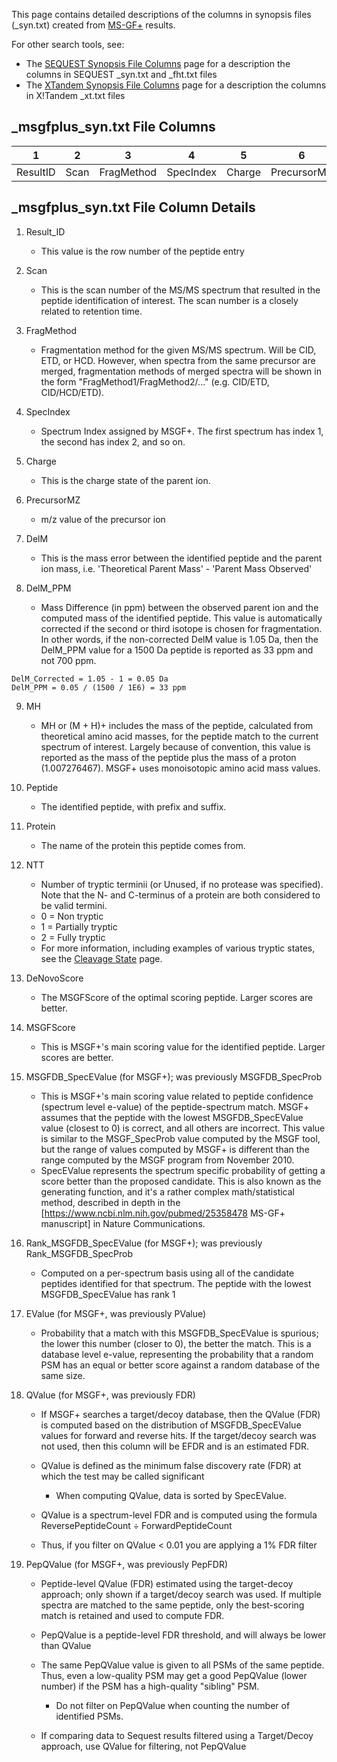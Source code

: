 This page contains detailed descriptions of the columns in synopsis files (_syn.txt)
created from [MS-GF+](https://github.com/MSGFPlus/msgfplus) results.

For other search tools, see:

* The [SEQUEST Synopsis File Columns](SynopsisFileColumns_SEQUEST.md) page for a description the columns in SEQUEST \_syn.txt and \_fht.txt files
* The [XTandem Synopsis File Columns](SynopsisFileColumns_XTandem.md) page for a description the columns in X!Tandem \_xt.txt files


## _msgfplus_syn.txt File Columns


| 1 | 2 | 3 | 4 | 5 | 6 | 7 | 8 | 9 | 10 | 11 | 12 | 13 | 14 | 15 | 16 | 17 | 18 | 19 | 20 |
|---|---|---|---|---|---|---|---|---|----|----|----|----|----|----|----|----|----|----|----|
| ResultID | Scan | FragMethod | SpecIndex | Charge | PrecursorMZ | DelM | DelM\_PPM | MH | Peptide | Protein | NTT | DeNovoScore | MSGFScore | MSGFDB\_SpecEValue | Rank\_MSGFDB\_SpecEValue | EValue | QValue | PepQValue | IsotopeError |


## _msgfplus_syn.txt File Column Details

1. Result_ID
    * This value is the row number of the peptide entry

2. Scan
    * This is the scan number of the MS/MS spectrum that resulted in the peptide identification of interest. The scan number is a closely related to retention time.

3. FragMethod
    * Fragmentation method for the given MS/MS spectrum. Will be CID, ETD, or HCD. However, when spectra from the same precursor are merged, fragmentation methods of merged spectra will be shown in the form "FragMethod1/FragMethod2/..." (e.g. CID/ETD, CID/HCD/ETD).

4. SpecIndex
    * Spectrum Index assigned by MSGF+. The first spectrum has index 1, the second has index 2, and so on.

5. Charge
    * This is the charge state of the parent ion.

6. PrecursorMZ
    * m/z value of the precursor ion

7. DelM
    * This is the mass error between the identified peptide and the parent ion mass, i.e. 'Theoretical Parent Mass' - 'Parent Mass Observed'

8. DelM_PPM
    * Mass Difference (in ppm) between the observed parent ion and the computed mass of the identified peptide. This value is automatically corrected if the second or third isotope is chosen for fragmentation. In other words, if the non-corrected DelM value is 1.05 Da, then the DelM_PPM value for a 1500 Da peptide is reported as 33 ppm and not 700 ppm.
```
DelM_Corrected = 1.05 - 1 = 0.05 Da
DelM_PPM = 0.05 / (1500 / 1E6) = 33 ppm
```

9. MH
    * MH or (M + H)+ includes the mass of the peptide, calculated from theoretical amino acid masses, for the peptide match to the current spectrum of interest. Largely because of convention, this value is reported as the mass of the peptide plus the mass of a proton (1.007276467). MSGF+ uses monoisotopic amino acid mass values.

10. Peptide
    * The identified peptide, with prefix and suffix.

11. Protein
    * The name of the protein this peptide comes from.

12. NTT
    * Number of tryptic terminii (or Unused, if no protease was specified). Note that the N- and C-terminus of a protein are both considered to be valid termini.
    * 0 = Non tryptic
    * 1 = Partially tryptic
    * 2 = Fully tryptic
    * For more information, including examples of various tryptic states, see the [Cleavage State](CleavageState.md) page.

13. DeNovoScore
    * The MSGFScore of the optimal scoring peptide.  Larger scores are better.

14. MSGFScore
    * This is MSGF+'s main scoring value for the identified peptide. Larger scores are better.

15. MSGFDB_SpecEValue (for MSGF+); was previously MSGFDB_SpecProb
    * This is MSGF+'s main scoring value related to peptide confidence (spectrum level e-value) of the peptide-spectrum match. MSGF+ assumes that the peptide with the lowest MSGFDB_SpecEValue value (closest to 0) is correct, and all others are incorrect. This value is similar to the MSGF_SpecProb value computed by the MSGF tool, but the range of values computed by MSGF+ is different than the range computed by the MSGF program from November 2010.
    * SpecEValue represents the spectrum specific probability of getting a score better than the proposed candidate. This is also known as the generating function, and it's a rather complex math/statistical method, described in depth in the [https://www.ncbi.nlm.nih.gov/pubmed/25358478 MS-GF+ manuscript] in Nature Communications.

16. Rank_MSGFDB_SpecEValue (for MSGF+); was previously Rank_MSGFDB_SpecProb
    * Computed on a per-spectrum basis using all of the candidate peptides identified for that spectrum. The peptide with the lowest MSGFDB_SpecEValue has rank 1

17. EValue (for MSGF+, was previously PValue)
    * Probability that a match with this MSGFDB_SpecEValue is spurious; the lower this number (closer to 0), the better the match. This is a database level e-value, representing the probability that a random PSM has an equal or better score against a random database of the same size.

18. QValue (for MSGF+, was previously FDR)
    * If MSGF+ searches a target/decoy database, then the QValue (FDR) is computed based on the distribution of MSGFDB_SpecEValue values for forward and reverse hits. If the target/decoy search was not used, then this column will be EFDR and is an estimated FDR.

    * QValue is defined as the minimum false discovery rate (FDR) at which the test may be called significant
      * When computing QValue, data is sorted by SpecEValue.
    * QValue is a spectrum-level FDR and is computed using the formula ReversePeptideCount &divide; ForwardPeptideCount
    * Thus, if you filter on QValue &lt; 0.01 you are applying a 1% FDR filter

19. PepQValue (for MSGF+, was previously PepFDR)
    * Peptide-level QValue (FDR) estimated using the target-decoy approach; only shown if a target/decoy search was used. If multiple spectra are matched to the same peptide, only the best-scoring match is retained and used to compute FDR.

    * PepQValue is a peptide-level FDR threshold, and will always be lower than QValue
    * The same PepQValue value is given to all PSMs of the same peptide. Thus, even a low-quality PSM may get a good PepQValue (lower number) if the PSM has a high-quality "sibling" PSM.
      * Do not filter on PepQValue when counting the number of identified PSMs.
    * If comparing data to Sequest results filtered using a Target/Decoy approach, use QValue for filtering, not PepQValue
